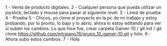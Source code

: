 1 - Venta de producto digitales.
2 - Cualquier persona que pueda utilizar un joystick, teclado y mouse para pasar al siguiente nivel.
3 - Linea de prueba
4 - Prueba
5 - Chicos, yo clone el proyecto en la pc de mi trabajo y estoy probando, por lo pronto, lo bajo y lo abrio, ahora lo estoy editando para ver 
    si suben los cambios. Lo que hice fue, crear carpeta Gamer-10 / git init / git clone https://github.com/mtraiano76/grupo_10_gamer-10.git y listo.
6 - Ahora subo estos cambios.
7 - Hola
